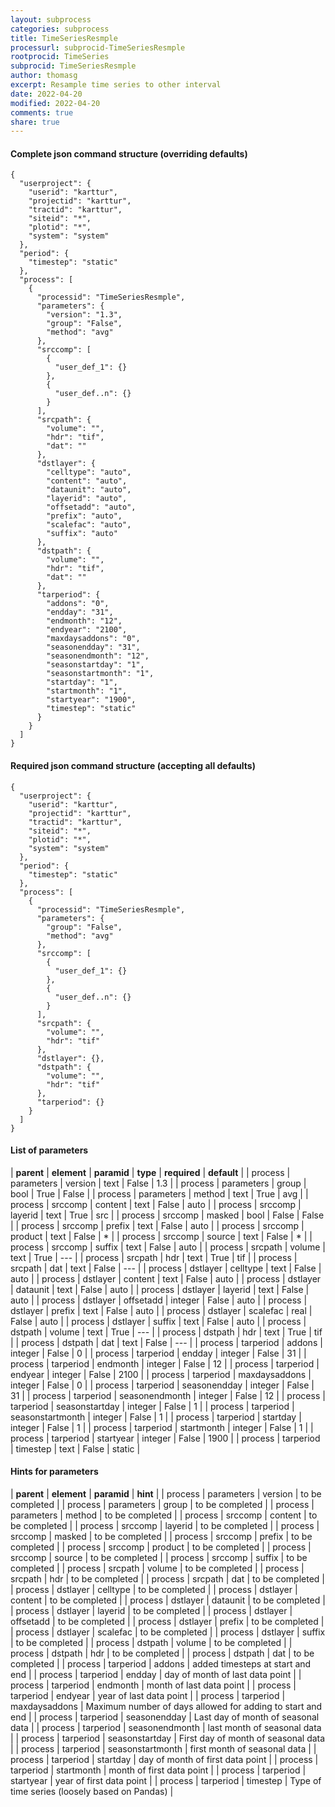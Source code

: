 ```yaml
---
layout: subprocess
categories: subprocess
title: TimeSeriesResmple
processurl: subprocid-TimeSeriesResmple
rootprocid: TimeSeries
subprocid: TimeSeriesResmple
author: thomasg
excerpt: Resample time series to other interval
date: 2022-04-20
modified: 2022-04-20
comments: true
share: true
---
```


#### Complete json command structure (overriding defaults)
```
{
  "userproject": {
    "userid": "karttur",
    "projectid": "karttur",
    "tractid": "karttur",
    "siteid": "*",
    "plotid": "*",
    "system": "system"
  },
  "period": {
    "timestep": "static"
  },
  "process": [
    {
      "processid": "TimeSeriesResmple",
      "parameters": {
        "version": "1.3",
        "group": "False",
        "method": "avg"
      },
      "srccomp": [
        {
          "user_def_1": {}
        },
        {
          "user_def..n": {}
        }
      ],
      "srcpath": {
        "volume": "",
        "hdr": "tif",
        "dat": ""
      },
      "dstlayer": {
        "celltype": "auto",
        "content": "auto",
        "dataunit": "auto",
        "layerid": "auto",
        "offsetadd": "auto",
        "prefix": "auto",
        "scalefac": "auto",
        "suffix": "auto"
      },
      "dstpath": {
        "volume": "",
        "hdr": "tif",
        "dat": ""
      },
      "tarperiod": {
        "addons": "0",
        "endday": "31",
        "endmonth": "12",
        "endyear": "2100",
        "maxdaysaddons": "0",
        "seasonendday": "31",
        "seasonendmonth": "12",
        "seasonstartday": "1",
        "seasonstartmonth": "1",
        "startday": "1",
        "startmonth": "1",
        "startyear": "1900",
        "timestep": "static"
      }
    }
  ]
}
```
#### Required json command structure (accepting all defaults)
```
{
  "userproject": {
    "userid": "karttur",
    "projectid": "karttur",
    "tractid": "karttur",
    "siteid": "*",
    "plotid": "*",
    "system": "system"
  },
  "period": {
    "timestep": "static"
  },
  "process": [
    {
      "processid": "TimeSeriesResmple",
      "parameters": {
        "group": "False",
        "method": "avg"
      },
      "srccomp": [
        {
          "user_def_1": {}
        },
        {
          "user_def..n": {}
        }
      ],
      "srcpath": {
        "volume": "",
        "hdr": "tif"
      },
      "dstlayer": {},
      "dstpath": {
        "volume": "",
        "hdr": "tif"
      },
      "tarperiod": {}
    }
  ]
}
```
#### List of parameters

| **parent** | **element** | **paramid** | **type** | **required** | **default** |
| process | parameters | version | text | False | 1.3 |
| process | parameters | group | bool | True | False |
| process | parameters | method | text | True | avg |
| process | srccomp | content | text | False | auto |
| process | srccomp | layerid | text | True | src |
| process | srccomp | masked | bool | False | False |
| process | srccomp | prefix | text | False | auto |
| process | srccomp | product | text | False | * |
| process | srccomp | source | text | False | * |
| process | srccomp | suffix | text | False | auto |
| process | srcpath | volume | text | True | --- |
| process | srcpath | hdr | text | True | tif |
| process | srcpath | dat | text | False | --- |
| process | dstlayer | celltype | text | False | auto |
| process | dstlayer | content | text | False | auto |
| process | dstlayer | dataunit | text | False | auto |
| process | dstlayer | layerid | text | False | auto |
| process | dstlayer | offsetadd | integer | False | auto |
| process | dstlayer | prefix | text | False | auto |
| process | dstlayer | scalefac | real | False | auto |
| process | dstlayer | suffix | text | False | auto |
| process | dstpath | volume | text | True | --- |
| process | dstpath | hdr | text | True | tif |
| process | dstpath | dat | text | False | --- |
| process | tarperiod | addons | integer | False | 0 |
| process | tarperiod | endday | integer | False | 31 |
| process | tarperiod | endmonth | integer | False | 12 |
| process | tarperiod | endyear | integer | False | 2100 |
| process | tarperiod | maxdaysaddons | integer | False | 0 |
| process | tarperiod | seasonendday | integer | False | 31 |
| process | tarperiod | seasonendmonth | integer | False | 12 |
| process | tarperiod | seasonstartday | integer | False | 1 |
| process | tarperiod | seasonstartmonth | integer | False | 1 |
| process | tarperiod | startday | integer | False | 1 |
| process | tarperiod | startmonth | integer | False | 1 |
| process | tarperiod | startyear | integer | False | 1900 |
| process | tarperiod | timestep | text | False | static |

#### Hints for parameters

| **parent** | **element** | **paramid** | **hint** |
| process | parameters | version | to be completed |
| process | parameters | group | to be completed |
| process | parameters | method | to be completed |
| process | srccomp | content | to be completed |
| process | srccomp | layerid | to be completed |
| process | srccomp | masked | to be completed |
| process | srccomp | prefix | to be completed |
| process | srccomp | product | to be completed |
| process | srccomp | source | to be completed |
| process | srccomp | suffix | to be completed |
| process | srcpath | volume | to be completed |
| process | srcpath | hdr | to be completed |
| process | srcpath | dat | to be completed |
| process | dstlayer | celltype | to be completed |
| process | dstlayer | content | to be completed |
| process | dstlayer | dataunit | to be completed |
| process | dstlayer | layerid | to be completed |
| process | dstlayer | offsetadd | to be completed |
| process | dstlayer | prefix | to be completed |
| process | dstlayer | scalefac | to be completed |
| process | dstlayer | suffix | to be completed |
| process | dstpath | volume | to be completed |
| process | dstpath | hdr | to be completed |
| process | dstpath | dat | to be completed |
| process | tarperiod | addons | added timesteps at start and end |
| process | tarperiod | endday | day of month of last data point |
| process | tarperiod | endmonth | month of last data point |
| process | tarperiod | endyear | year of last data point |
| process | tarperiod | maxdaysaddons | Maximum number of days allowed for adding to start and end |
| process | tarperiod | seasonendday | Last day of month of seasonal data |
| process | tarperiod | seasonendmonth | last month of seasonal data |
| process | tarperiod | seasonstartday | First day of month of seasonal data |
| process | tarperiod | seasonstartmonth | first month of seasonal data |
| process | tarperiod | startday | day of month of first data point |
| process | tarperiod | startmonth | month of first data point |
| process | tarperiod | startyear | year of first data point |
| process | tarperiod | timestep | Type of time series (loosely based on Pandas) |
